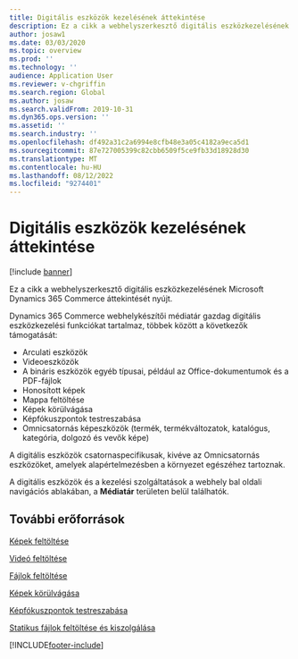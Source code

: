 ```yaml
---
title: Digitális eszközök kezelésének áttekintése
description: Ez a cikk a webhelyszerkesztő digitális eszközkezelésének Microsoft Dynamics 365 Commerce áttekintését nyújt.
author: josaw1
ms.date: 03/03/2020
ms.topic: overview
ms.prod: ''
ms.technology: ''
audience: Application User
ms.reviewer: v-chgriffin
ms.search.region: Global
ms.author: josaw
ms.search.validFrom: 2019-10-31
ms.dyn365.ops.version: ''
ms.assetid: ''
ms.search.industry: ''
ms.openlocfilehash: df492a31c2a6994e8cfb48e3a05c4182a9eca5d1
ms.sourcegitcommit: 87e727005399c82cbb6509f5ce9fb33d18928d30
ms.translationtype: MT
ms.contentlocale: hu-HU
ms.lasthandoff: 08/12/2022
ms.locfileid: "9274401"
---
```

# <a name="digital-asset-management-overview"></a>Digitális eszközök kezelésének áttekintése

[!include [banner](includes/banner.md)]

Ez a cikk a webhelyszerkesztő digitális eszközkezelésének Microsoft Dynamics 365 Commerce áttekintését nyújt.

Dynamics 365 Commerce webhelykészítői médiatár gazdag digitális eszközkezelési funkciókat tartalmaz, többek között a következők támogatását:
- Arculati eszközök
- Videoeszközök
- A bináris eszközök egyéb típusai, például az Office-dokumentumok és a PDF-fájlok
- Honosított képek
- Mappa feltöltése
- Képek körülvágása
- Képfókuszpontok testreszabása
- Omnicsatornás képeszközök (termék, termékváltozatok, katalógus, kategória, dolgozó és vevők képe)

A digitális eszközök csatornaspecifikusak, kivéve az Omnicsatornás eszközöket, amelyek alapértelmezésben a környezet egészéhez tartoznak. 

A digitális eszközök és a kezelési szolgáltatások a webhely bal oldali navigációs ablakában, a **Médiatár** területen belül találhatók.

## <a name="additional-resources"></a>További erőforrások

[Képek feltöltése](dam-upload-images.md)

[Videó feltöltése](dam-upload-video.md)

[Fájlok feltöltése](dam-upload-files.md)

[Képek körülvágása](dam-crop-images.md)

[Képfókuszpontok testreszabása](dam-custom-focal-point.md)

[Statikus fájlok feltöltése és kiszolgálása](upload-serve-static-files.md)


[!INCLUDE[footer-include](../includes/footer-banner.md)]
